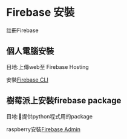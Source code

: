 # Firebase 安裝
註冊Firebase

## 個人電腦安裝

目地:上傳web至 Firebase Hosting

安裝[Firebase CLI](https://firebase.google.com/docs/cli)

## 樹莓派上安裝firebase package

目地:提供python程式用的package

raspberry安裝[Firebase Admin](https://firebase.google.com/docs/admin/setup)
